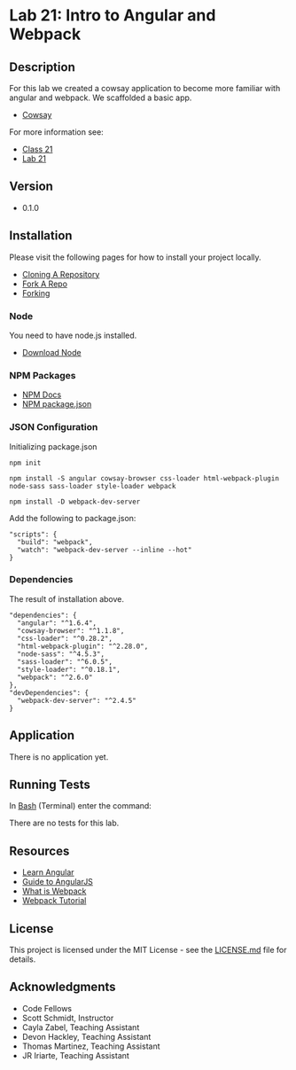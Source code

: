 # Lab 21: Intro to Angular and Webpack

## Description
For this lab we created a cowsay application to become more familiar with angular and webpack. We scaffolded a basic app.

* [Cowsay](http://www.cowsays.com)

For more information see:
* [Class 21](https://github.com/codefellows/seattle-javascript-401d15/tree/master/class-21-intro-to-angular-webpack)
* [Lab 21](https://github.com/codefellows-seattle-javascript-401d15/21-angular-webpack)

## Version
* 0.1.0

## Installation
Please visit the following pages for how to install your project locally.

* [Cloning A Repository](https://help.github.com/articles/cloning-a-repository/)
* [Fork A Repo](https://help.github.com/articles/fork-a-repo/)
* [Forking](https://guides.github.com/activities/forking/)

### Node
You need to have node.js installed.
* [Download Node](https://nodejs.org/en/)

### NPM Packages
* [NPM Docs](https://docs.npmjs.com)
* [NPM package.json](https://docs.npmjs.com/files/package.json)

### JSON Configuration
Initializing package.json
```
npm init

npm install -S angular cowsay-browser css-loader html-webpack-plugin node-sass sass-loader style-loader webpack

npm install -D webpack-dev-server
```

Add the following to package.json:
```
"scripts": {
  "build": "webpack",
  "watch": "webpack-dev-server --inline --hot"
}
```

### Dependencies
The result of installation above.

```
"dependencies": {
  "angular": "^1.6.4",
  "cowsay-browser": "^1.1.8",
  "css-loader": "^0.28.2",
  "html-webpack-plugin": "^2.28.0",
  "node-sass": "^4.5.3",
  "sass-loader": "^6.0.5",
  "style-loader": "^0.18.1",
  "webpack": "^2.6.0"
},
"devDependencies": {
  "webpack-dev-server": "^2.4.5"
}
```

## Application
There is no application yet.

## Running Tests
In [Bash](https://en.wikipedia.org/wiki/Bash_(Unix_shell)) (Terminal) enter the command:

There are no tests for this lab.

## Resources
* [Learn Angular](https://thinkster.io/a-better-way-to-learn-angularjs)
* [Guide to AngularJS](https://docs.angularjs.org/guide)
* [What is Webpack](https://webpack.github.io/docs/what-is-webpack.html)
* [Webpack Tutorial](https://webpack.github.io/docs/tutorials/getting-started/)

## License
This project is licensed under the MIT License - see the [LICENSE.md](https://github.com/mmpadget/21-angular-webpack/blob/lab-21/lab-padget/LICENSE) file for details.

## Acknowledgments
* Code Fellows
* Scott Schmidt, Instructor
* Cayla Zabel, Teaching Assistant
* Devon Hackley, Teaching Assistant
* Thomas Martinez, Teaching Assistant
* JR Iriarte, Teaching Assistant
